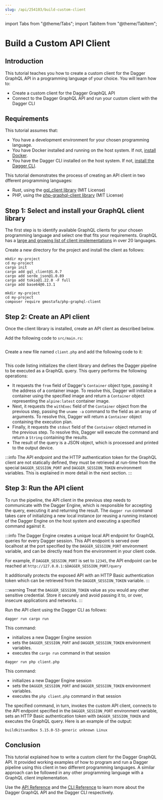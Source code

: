 ```yaml
---
slug: /api/254103/build-custom-client
---
```


import Tabs from "@theme/Tabs";
import TabItem from "@theme/TabItem";

# Build a Custom API Client

## Introduction

This tutorial teaches you how to create a custom client for the Dagger GraphQL API in a programming language of your choice. You will learn how to:

- Create a custom client for the Dagger GraphQL API
- Connect to the Dagger GraphQL API and run your custom client with the Dagger CLI

## Requirements

This tutorial assumes that:

- You have a development environment for your chosen programming language.
- You have Docker installed and running on the host system. If not, [install Docker](https://docs.docker.com/engine/install/).
- You have the Dagger CLI installed on the host system. If not, [install the Dagger CLI](../cli/465058-install.md).

This tutorial demonstrates the process of creating an API client in two dfferent programming languages:

- Rust, using the [gql_client library](https://github.com/arthurkhlghatyan/gql-client-rs) (MIT License)
- PHP, using the [php-graphql-client library](https://github.com/mghoneimy/php-graphql-client) (MIT License)

## Step 1: Select and install your GraphQL client library

The first step is to identify available GraphQL clients for your chosen programming language and select one that fits your requirements. GraphQL has a [large and growing list of client implementations](https://graphql.org/code/#language-support) in over 20 languages.

Create a new directory for the project and install the client as follows:

<Tabs>
<TabItem value="Rust">

```shell
mkdir my-project
cd my-project
cargo init
cargo add gql_client@1.0.7
cargo add serde_json@1.0.89
cargo add tokio@1.22.0 -F full
cargo add base64@0.13.1
```

</TabItem>
<TabItem value="PHP">

```shell
mkdir my-project
cd my-project
composer require gmostafa/php-graphql-client
```

</TabItem>
</Tabs>

## Step 2: Create an API client

Once the client library is installed, create an API client as described below.

<Tabs>
<TabItem value="Rust">

Add the following code to `src/main.rs`:

```rust file=snippets/build-custom-client/step2/main.rs

```

</TabItem>
<TabItem value="PHP">

Create a new file named `client.php` and add the following code to it:

```php file=snippets/build-custom-client/step2/client.php

```

</TabItem>
</Tabs>

This code listing initializes the client library and defines the Dagger pipeline to be executed as a GraphQL query. This query performs the following operations:

- It requests the `from` field of Dagger's `Container` object type, passing it the address of a container image. To resolve this, Dagger will initialize a container using the specified image and return a `Container` object representing the `alpine:latest` container image.
- Next, it requests the `withExec` field of the `Container` object from the previous step, passing the `uname -a` command to the field as an array of arguments. To resolve this, Dagger will return a `Container` object containing the execution plan.
- Finally, it requests the `stdout` field of the `Container` object returned in the previous step. To resolve this, Dagger will execute the command and return a `String` containing the results.
- The result of the query is a JSON object, which is processed and printed to the output device.

:::info
The API endpoint and the HTTP authentication token for the GraphQL client are not statically defined, they must be retrieved at run-time from the special `DAGGER_SESSION_PORT` and `DAGGER_SESSION_TOKEN` environment variables. This is explained in more detail in the next section.
:::

## Step 3: Run the API client

To run the pipeline, the API client in the previous step needs to communicate with the Dagger Engine, which is responsible for accepting the query, executing it and returning the result. The `dagger run` command takes care of initializing a new local instance (or reusing a running instance) of the Dagger Engine on the host system and executing a specified command against it.

:::info
The Dagger Engine creates a unique local API endpoint for GraphQL queries for every Dagger session. This API endpoint is served over localhost at the port specified by the `DAGGER_SESSION_PORT` environment variable, and can be directly read from the environment in your client code.

For example, if `DAGGER_SESSION_PORT` is set to `12345`, the API endpoint can be reached at `http://127.0.0.1:$DAGGER_SESSION_PORT/query`

It additionally protects the exposed API with an HTTP Basic authentication token which can be retrieved from the `DAGGER_SESSION_TOKEN` variable.
:::

:::warning
Treat the `DAGGER_SESSION_TOKEN` value as you would any other sensitive credential. Store it securely and avoid passing it to, or over, insecure applications and networks.
:::

Run the API client using the Dagger CLI as follows:

<Tabs>
<TabItem value="Rust">

```shell
dagger run cargo run
```

This command:

- initializes a new Dagger Engine session
- sets the `DAGGER_SESSION_PORT` and `DAGGER_SESSION_TOKEN` environment variables.
- executes the `cargo run` command in that session

</TabItem>
<TabItem value="PHP">

```shell
dagger run php client.php
```

This command:

- initializes a new Dagger Engine session
- sets the `DAGGER_SESSION_PORT` and `DAGGER_SESSION_TOKEN` environment variables.
- executes the `php client.php` command in that session

</TabItem>
</Tabs>

The specified command, in turn, invokes the custom API client, connects to the API endpoint specified in the `DAGGER_SESSION_PORT` environment variable, sets an HTTP Basic authentication token with `DAGGER_SESSION_TOKEN` and executes the GraphQL query. Here is an example of the output:

```shell
buildkitsandbox 5.15.0-53-generic unknown Linux
```

## Conclusion

This tutorial explained how to write a custom client for the Dagger GraphQL API. It provided working examples of how to program and run a Dagger pipeline using this client in two different programming languages. A similar approach can be followed in any other programming language with a GraphQL client implementation.

Use the [API Reference](https://docs.dagger.io/api/reference) and the [CLI Reference](../cli/979595-reference.md) to learn more about the Dagger GraphQL API and the Dagger CLI respectively.
